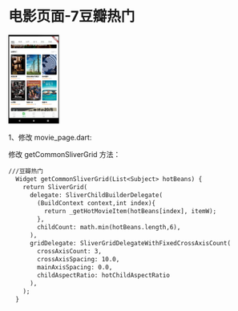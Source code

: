 # 电影页面-7豆瓣热门

<img width=20% height=20% src="./imgs/9.电影页面-豆瓣热门.png">

1、修改 movie_page.dart:

修改 getCommonSliverGrid 方法：

```
///豆瓣热门
  Widget getCommonSliverGrid(List<Subject> hotBeans) {
    return SliverGrid(
      delegate: SliverChildBuilderDelegate(
        (BuildContext context,int index){
          return _getHotMovieItem(hotBeans[index], itemW);
        },
        childCount: math.min(hotBeans.length,6),
      ),
      gridDelegate: SliverGridDelegateWithFixedCrossAxisCount(
        crossAxisCount: 3,
        crossAxisSpacing: 10.0,
        mainAxisSpacing: 0.0,
        childAspectRatio: hotChildAspectRatio
      ),
    );
  }
```

